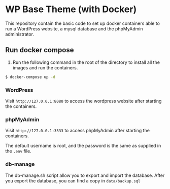 WP Base Theme (with Docker)
===

This repository contain the basic code to set up docker containers able to run a WordPress website, a mysql database and the phpMyAdmin administrator. 


## Run docker compose

1.  Run the following command in the root of the directory to install all the images and run the containers.

```sh
$ docker-compose up -d
```


### WordPress

Visit `http://127.0.0.1:8080` to access the wordpress website after starting the containers.

### phpMyAdmin

Visit `http://127.0.0.1:3333` to access phpMyAdmin after starting the containers.

The default username is root, and the password is the same as supplied in the `.env` file.

### db-manage

The db-manage.sh script allow you to export and import the database. After you export the database, you can find a copy in `data/backup.sql`
